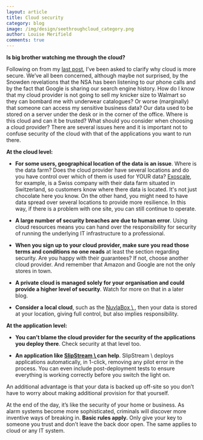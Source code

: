 ```yaml
---
layout: article
title: Cloud security
category: blog
image: /img/design/seethroughcloud_category.png
author: Louise Merifield
comments: true
---
```


**Is big brother watching me through the cloud?**

Following on from my [last post](/blog/2014/01/20/blog-see-through-cloud-intro.html), I’ve been asked to clarify why cloud is more secure.  We’ve all been concerned, although maybe not surprised, by the Snowden revelations that the NSA has been listening to our phone calls and by the fact that Google is sharing our search engine history. How do I know that my cloud provider is not going to sell my knicker size to Walmart so they can bombard me with underwear catalogues?  Or worse (marginally) that someone can access my sensitive business data? Our data used to be stored on a server under the desk or in the corner of the office. Where is this cloud and can it be trusted? What should you consider when choosing a cloud provider? There are several issues here and it is important not to confuse security of the cloud with that of the applications you want to run there.

**At the cloud level:**

* **For some users, geographical location of the data is an issue**. Where is the data farm? Does the cloud provider have several locations and do you have control over which of them is used for YOUR data? [Exoscale](http://exoscale.com), for example, is a Swiss company with their data farm situated in Switzerland, so customers know where there data is located. It's not just chocolate here you know. On the other hand, you might need to have data spread over several locations to provide more resilience. In this way, if there is a problem with one site, you can still continue to operate. 
* **A large number of security breaches are due to human error**. Using cloud resources means you can hand over the responsibility for security of running the underlying IT infrastructure to a professional.
* **When you sign up to your cloud provider, make sure you read those terms and conditions no one reads** at least the section regarding security.  Are you happy with their guarantees?  If not, choose another cloud provider.  And remember that Amazon and Google are not the only stores in town.
* **A private cloud is managed solely for your organisation and could provide a higher level of security**. Watch for more on that in a later blog.

* **Consider a local cloud**, such as the [NuvlaBox \\
](/products/nuvlabox.html), then your data is stored at your location, giving full control, but also implies responsibility.

**At the application level:**

* **You can’t blame the cloud provider for the security of the applications you deploy there**. Check security at that level too. 

* **An application like [SlipStream \\
](/products/slipstream.html) can help**. SlipStream \\
 deploys applications automatically, in 1-click, removing any pilot error in the process.  You can even include post-deployment tests to ensure everything is working correctly before you switch the light on.

An additional advantage is that your data is backed up off-site so you don’t have to worry about making additional provision for that yourself.

At the end of the day, it’s like the security of your home or business. As alarm systems become more sophisticated, criminals will discover more inventive ways of breaking in.  **Basic rules apply.** Only give your key to someone you trust and don’t leave the back door open. The same applies to cloud or any IT system.
